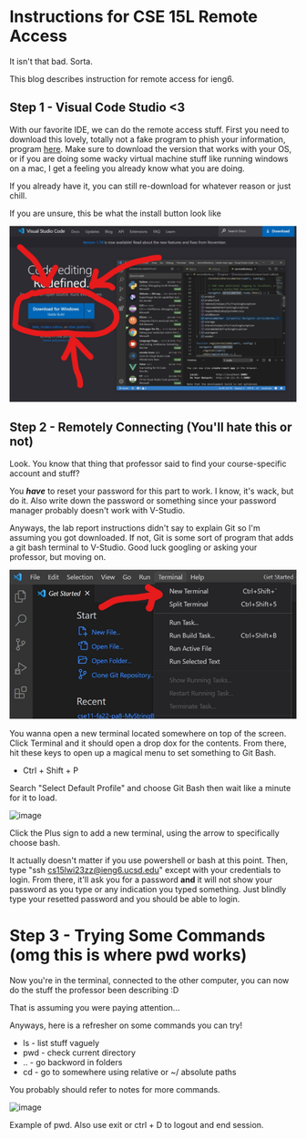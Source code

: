 # Instructions for CSE 15L Remote Access 
It isn't that bad. Sorta. 

This blog describes instruction for remote access for ieng6.
## Step 1 - Visual Code Studio <3
With our favorite IDE, we can do the remote access stuff. First you need to download this lovely, 
totally not a fake program to phish your information, program [here](https://code.visualstudio.com/).
Make sure to download the version that works with your OS, or if you are doing some wacky virtual 
machine stuff like running windows on a mac, I get a feeling you already know what you are doing. 

If you already have it, you can still re-download for whatever reason or just chill. 

If you are unsure, this be what the install button look like

![vscode download button](visualdownloadbut.jpg)

## Step 2 - Remotely Connecting (You'll hate this or not)

Look. You know that thing that professor said to find your course-specific account and stuff?

You ***have*** to reset your password for this part to work. I know, it's wack, but do it. Also 
write down the password or something since your password manager probably doesn't work with V-Studio. 

Anyways, the lab report instructions didn't say to explain Git so I'm assuming you got downloaded. 
If not, Git is some sort of program that adds a git bash terminal to V-Studio. Good luck googling 
or asking your professor, but moving on.

![new terminal button](vsnewterm.jpg)

You wanna open a new terminal located somewhere on top of the screen. Click Terminal and it should 
open a drop dox for the contents. From there, hit these keys to open up a magical menu to set something 
to Git Bash.

* Ctrl + Shift + P

Search "Select Default Profile" and choose Git Bash then wait like a minute for it to load.

![image](https://user-images.githubusercontent.com/45048652/212208295-c6cca98d-f06d-4559-bed6-d7c04e5b0d7f.png)

Click the Plus sign to add a new terminal, using the arrow to specifically choose bash. 

It actually doesn't matter if you use powershell or bash at this point. Then, type "ssh cs15lwi23zz@ieng6.ucsd.edu" 
except with your credentials to login. From there, it'll ask you for a password **and** it will not show your password as you 
type or any indication you typed something. Just blindly type your resetted password and you should be able to login.
 
# Step 3 - Trying Some Commands (omg this is where pwd works)

Now you're in the terminal, connected to the other computer, you can now do the stuff the professor been describing :D

That is assuming you were paying attention...

Anyways, here is a refresher on some commands you can try!

* ls - list stuff vaguely
* pwd - check current directory 
* .. - go backword in folders
* cd <path> - go to somewhere using relative or ~/ absolute paths
  
 You probably should refer to notes for more commands.
 
 ![image](https://user-images.githubusercontent.com/45048652/212210168-372982ad-d0ba-483b-af62-7a1126a4418d.png)

 Example of pwd. Also use exit or ctrl + D to logout and end session.
